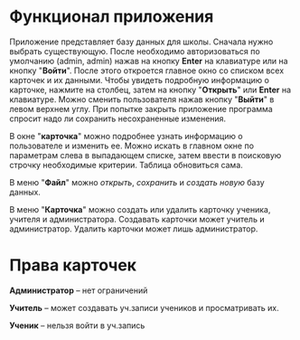 # Функционал приложения

Приложение представляет базу данных для школы. Сначала нужно выбрать существующую. После необходимо авторизоваться
по умолчанию (admin, admin) нажав на кнопку **Enter** на клавиатуре или на кнопку "**Войти**". После этого откроется
главное окно со списком всех карточек и их данными. Чтобы увидеть подробную информацию о карточке, нажмите на столбец,
затем на кнопку "**Открыть**" или **Enter** на клавиатуре.  Можно сменить пользователя нажав кнопку "**Выйти**" в левом
верхнем углу. При попытке закрыть приложение программа спросит надо ли сохранить несохраненные изменения.

В окне "**карточка**" можно подробнее узнать
информацию о пользователе и изменить ее. Можно искать в главном окне по параметрам слева в выпадающем списке,
затем ввести в поисковую строчку необходимые критерии. Таблица обновиться сама.

В меню "**Файл**" можно *открыть*,
*сохранить* и *создать новую* базу данных.

В меню "**Карточка**" можно создать или удалить карточку ученика, учителя и администратора. Создавать карточки может
учитель и администратор. Удалить карточки может лишь администратор.

# Права карточек

**Администратор** – нет ограничений

**Учитель** – может создавать уч.записи учеников и просматривать их.

**Ученик** – нельзя войти в уч.запись